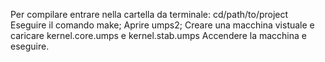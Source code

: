
Per compilare entrare nella cartella da terminale:
    cd/path/to/project
Eseguire il comando make;
Aprire umps2;
Creare una macchina vistuale e caricare kernel.core.umps e kernel.stab.umps
Accendere la macchina e eseguire.
